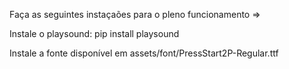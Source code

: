 Faça as seguintes instaçaões para o pleno funcionamento =>

Instale o playsound:
pip install playsound

Instale a fonte disponível em
assets/font/PressStart2P-Regular.ttf